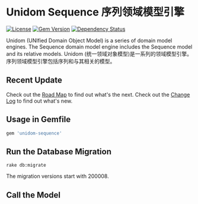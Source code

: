 # Unidom Sequence 序列领域模型引擎

[![License](https://img.shields.io/badge/license-MIT-green.svg)](http://opensource.org/licenses/MIT)
[![Gem Version](https://badge.fury.io/rb/unidom-sequence.svg)](https://badge.fury.io/rb/unidom-sequence)
[![Dependency Status](https://gemnasium.com/badges/github.com/topbitdu/unidom-sequence.svg)](https://gemnasium.com/github.com/topbitdu/unidom-sequence)

Unidom (UNIfied Domain Object Model) is a series of domain model engines. The Sequence domain model engine includes the Sequence model and its relative models.
Unidom (统一领域对象模型)是一系列的领域模型引擎。序列领域模型引擎包括序列和与其相关的模型。



## Recent Update

Check out the [Road Map](ROADMAP.md) to find out what's the next.
Check out the [Change Log](CHANGELOG.md) to find out what's new.



## Usage in Gemfile

```ruby
gem 'unidom-sequence'
```



## Run the Database Migration

```shell
rake db:migrate
```
The migration versions start with 200008.



## Call the Model

```ruby
```

